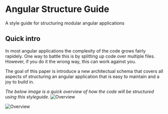 # Angular Structure Guide
A style guide for structuring modular angular applications

## Quick intro
In most angular applications the complexity of the code grows fairly rapidely. One way to battle this is by splitting up code over multiple files. However, if you do it the wrong way, this can work against you. 

The goal of this paper is introduce a new architectual schema that covers all aspects of structuring an angular application that is easy to maintain and a joy to build in.

*The below image is a quick overview of how the code will be structured using this styleguide.*
![Overview](https://raw.githubusercontent.com/kevinvanhove/angular-structure-styleguide/master/documentation/overview.png)

![Overview](https://raw.githubusercontent.com/kevinvanhove/angular-structure-styleguide/master/documentation/overview2.png)
